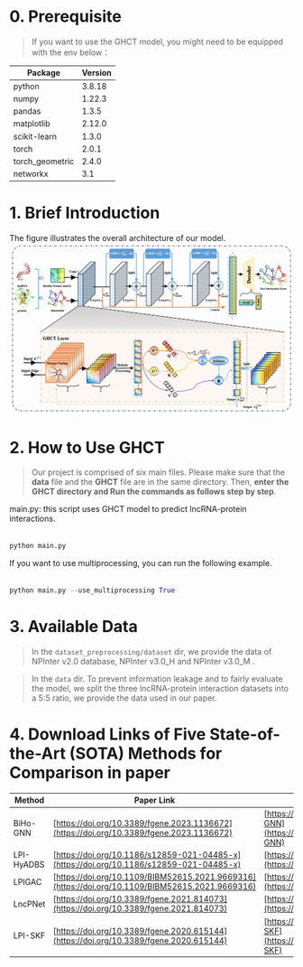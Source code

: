 
# 0. Prerequisite 

  

> If you want to use the GHCT model, you might need to be equipped with the env below：

  

|Package|Version|
|---|---|
|python|3.8.18|
|numpy|1.22.3|
|pandas|1.3.5|
|matplotlib|2.12.0|
|scikit-learn|1.3.0|
|torch|2.0.1|
|torch_geometric|2.4.0|
|networkx|3.1|


  

# 1. Brief Introduction 

  
The figure illustrates the overall architecture of our model.
![image](https://github.com/LionKingAHAU/GHCT/blob/main/Framework%20of%20GHCT.png)

# 2. How to Use GHCT

 
> Our project is comprised of six main files.
> Please make sure that the **data** file and the **GHCT** file are in the same directory. 
> Then, **enter the GHCT directory and Run the commands as follows step by step**.


main.py: this script uses GHCT model to predict lncRNA-protein interactions.

```python

python main.py

```
If you want to use multiprocessing, you can run the following example.
```python

python main.py --use_multiprocessing True

```

 
# 3. Available Data


> In the `dataset_preprocessing/dataset` dir, we provide the data of NPInter v2.0 database, NPInter v3.0_H and NPInter v3.0_M .


> In the `data` dir. To prevent information leakage and to fairly evaluate the model, we split the three lncRNA-protein interaction datasets into a 5:5 ratio, we provide the data used in our paper. 
  
# 4. Download Links of Five State-of-the-Art (SOTA) Methods for Comparison in paper

|Method  |Paper Link  | Code Link |
|--|--|--|
|BiHo-GNN  |[https://doi.org/10.3389/fgene.2023.1136672](https://doi.org/10.3389/fgene.2023.1136672)  | [https://github.com/zhanglabNKU/BiHo-GNN](https://github.com/zhanglabNKU/BiHo-GNN) |
|LPI-HyADBS  |[https://doi.org/10.1186/s12859-021-04485-x](https://doi.org/10.1186/s12859-021-04485-x)  | [https://github.com/plhhnu/LPI-HyADBS](https://github.com/plhhnu/LPI-HyADBS)  |
|LPIGAC  |[https://doi.org/10.1109/BIBM52615.2021.9669316](https://doi.org/10.1109/BIBM52615.2021.9669316)  | [https://github.com/zhanglabNKU/LPIGAC](https://github.com/zhanglabNKU/LPIGAC) |
|LncPNet  |[https://doi.org/10.3389/fgene.2021.814073](https://doi.org/10.3389/fgene.2021.814073)  | [https://github.com/zpliulab/LncPNet](https://github.com/zpliulab/LncPNet) |
|LPI-SKF |[https://doi.org/10.3389/fgene.2020.615144](https://doi.org/10.3389/fgene.2020.615144)  | [https://github.com/zyk2118216069/LPI-SKF](https://github.com/zyk2118216069/LPI-SKF) |
